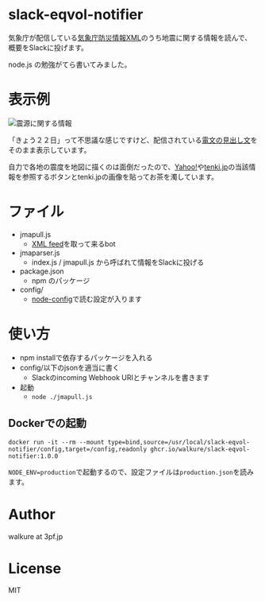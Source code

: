 # slack-eqvol-notifier

気象庁が配信している[気象庁防災情報XML](http://xml.kishou.go.jp/)のうち地震に関する情報を読んで、概要をSlackに投げます。

node.js の勉強がてら書いてみました。

# 表示例
![震源に関する情報](https://i.gyazo.com/b43d0ebfc3022f8ff96240830c0b862b.png)

「きょう２２日」って不思議な感じですけど、配信されている[電文の見出し文](http://agora.ex.nii.ac.jp/cgi-bin/cps/report_each.pl?id=82e91d00-d961-3cc0-91ed-80684e03ecd0)をそのまま表示しています。

自力で各地の震度を地図に描くのは面倒だったので、[Yahoo!](https://typhoon.yahoo.co.jp/weather/jp/earthquake/)や[tenki.jp](https://earthquake.tenki.jp/bousai/earthquake/entries/)の当該情報を参照するボタンとtenki.jpの画像を貼ってお茶を濁しています。

# ファイル

 - jmapull.js
	 - [XML feed](http://xml.kishou.go.jp/xmlpull.html)を取って来るbot
 - jmaparser.js
	 - index.js / jmapull.js から呼ばれて情報をSlackに投げる
 - package.json
	- npm のパッケージ
- config/
	- [node-config](https://www.npmjs.com/package/node-config)で読む設定が入ります


# 使い方
- npm installで依存するパッケージを入れる
- config/以下のjsonを適当に書く
	- Slackのincoming Webhook URIとチャンネルを書きます
- 起動
	- ` node ./jmapull.js `

## Dockerでの起動

`docker run -it --rm --mount type=bind,source=/usr/local/slack-eqvol-notifier/config,target=/config,readonly ghcr.io/walkure/slack-eqvol-notifier:1.0.0`

`NODE_ENV=production`で起動するので、設定ファイルは`production.json`を読みます。

# Author
walkure at 3pf.jp

# License
MIT

